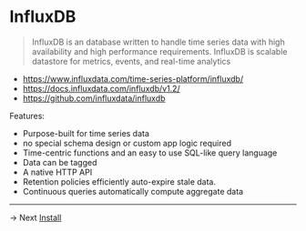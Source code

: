# InfluxDB

> InfluxDB is an database written to handle time series data with high availability and high performance requirements.
> InfluxDB is scalable datastore for metrics, events, and real-time analytics

* https://www.influxdata.com/time-series-platform/influxdb/
* https://docs.influxdata.com/influxdb/v1.2/
* https://github.com/influxdata/influxdb

Features:

* Purpose-built for time series data
* no special schema design or custom app logic required
* Time-centric functions and an easy to use SQL-­like query language
* Data can be tagged
* A native HTTP API
* Retention policies efficiently auto-expire stale data.
* Continuous queries automatically compute aggregate data

------
-> Next [Install](install.md)
